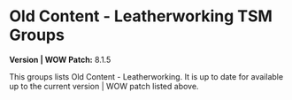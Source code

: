 # Old Content - Leatherworking TSM Groups

**Version | WOW Patch:** 8.1.5

This groups lists Old Content - Leatherworking. It is up to date for available up to the current version | WOW patch listed above.
